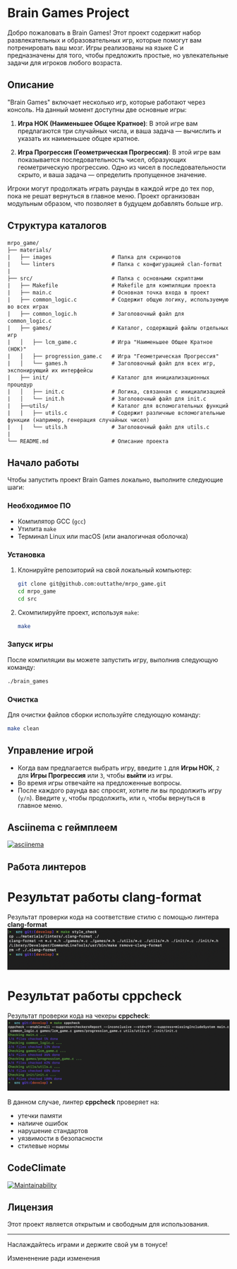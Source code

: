 # Brain Games Project

Добро пожаловать в Brain Games! Этот проект содержит набор развлекательных и образовательных игр, которые помогут вам потренировать ваш мозг. Игры реализованы на языке C и предназначены для того, чтобы предложить простые, но увлекательные задачи для игроков любого возраста.

## Описание

"Brain Games" включает несколько игр, которые работают через консоль. На данный момент доступны две основные игры:

1. **Игра НОК (Наименьшее Общее Кратное)**: В этой игре вам предлагаются три случайных числа, и ваша задача — вычислить и указать их наименьшее общее кратное.

2. **Игра Прогрессия (Геометрическая Прогрессия)**: В этой игре вам показывается последовательность чисел, образующих геометрическую прогрессию. Одно из чисел в последовательности скрыто, и ваша задача — определить пропущенное значение.

Игроки могут продолжать играть раунды в каждой игре до тех пор, пока не решат вернуться в главное меню. Проект организован модульным образом, что позволяет в будущем добавлять больше игр.

## Структура каталогов

```
mrpo_game/
├── materials/
|   ├── images                   # Папка для скриншотов
|   └── linters                  # Папка с конфигурацией clan-format
|
├── src/                         # Папка с основными скриптами
|   ├── Makefile                 # Makefile для компиляции проекта
|   ├── main.c                   # Основная точка входа в проект
|   ├── common_logic.c           # Содержит общую логику, используемую во всех играх
|   ├── common_logic.h           # Заголовочный файл для common_logic.c
|   ├── games/                   # Каталог, содержащий файлы отдельных игр
|   │   ├── lcm_game.c           # Игра "Наименьшее Общее Кратное (НОК)"
|   │   ├── progression_game.c   # Игра "Геометрическая Прогрессия"
|   │   └── games.h              # Заголовочный файл для всех игр, экспонирующий их интерфейсы
|   ├── init/                    # Каталог для инициализационных процедур
|   │   ├── init.c               # Логика, связанная с инициализацией
|   │   └── init.h               # Заголовочный файл для init.c
|   ├──utils/                    # Каталог для вспомогательных функций
|   |   ├── utils.c              # Содержит различные вспомогательные функции (например, генерация случайных чисел)
|   |   └── utils.h              # Заголовочный файл для utils.c
|
└── README.md                    # Описание проекта
```

## Начало работы

Чтобы запустить проект Brain Games локально, выполните следующие шаги:

### Необходимое ПО
- Компилятор GCC (`gcc`)
- Утилита `make`
- Терминал Linux или macOS (или аналогичная оболочка)

### Установка

1. Клонируйте репозиторий на свой локальный компьютер:
   ```sh
   git clone git@github.com:outtathe/mrpo_game.git
   cd mrpo_game
   cd src
   ```

2. Скомпилируйте проект, используя `make`:
   ```sh
   make
   ```

### Запуск игры

После компиляции вы можете запустить игру, выполнив следующую команду:
   ```sh
   ./brain_games
   ```

### Очистка

Для очистки файлов сборки используйте следующую команду:
   ```sh
   make clean
   ```

## Управление игрой

- Когда вам предлагается выбрать игру, введите `1` для **Игры НОК**, `2` для **Игры Прогрессия** или `3`, чтобы **выйти** из игры.
- Во время игры отвечайте на предложенные вопросы.
- После каждого раунда вас спросят, хотите ли вы продолжить игру (`y/n`). Введите `y`, чтобы продолжить, или `n`, чтобы вернуться в главное меню.

## Asciinema с геймплеем
[![asciinema](https://asciinema.org/a/xqLPHOVI3g3SEg8C1hpySIjVw.svg)](https://asciinema.org/a/xqLPHOVI3g3SEg8C1hpySIjVw)

## Работа линтеров

# Результат работы **clang-format**
Результат проверки кода на соответствие стилю с помощью линтера **clang-format**
![clang-format](./materials/images/clang.png)

# Результат работы **cppcheck**
Результат проверки кода на чекеры **cppcheck**:
![cppcheck](./materials/images/cppcheck.png)

В данном случае, линтер **cppcheck** проверяет на:
- утечки памяти
- налииче ошибок
- нарушение стандартов
- уязвимости в безопасности
- стилевые нормы

## CodeClimate
[![Maintainability](https://api.codeclimate.com/v1/badges/b4a822e128fabb8c1b79/maintainability)](https://codeclimate.com/github/outtathe/mrpo_game/maintainability)

## Лицензия
Этот проект является открытым и свободным для использования.

---

Наслаждайтесь играми и держите свой ум в тонусе!


Измененение ради изменения